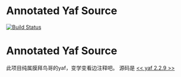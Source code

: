 # Annotated Yaf Source
[![Build Status](https://secure.travis-ci.org/laruence/php-yaf.png)](http://travis-ci.org/laruence/php-yaf)

# Annotated Yaf Source

此项目纯属膜拜鸟哥的yaf，变学变看边注释吧。
源码是 [<< yaf 2.2.9 >>](http://travis-ci.org/laruence/php-yaf)